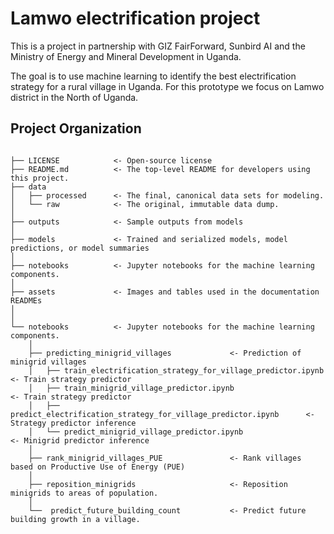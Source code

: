 # Lamwo electrification project
This is a project in partnership with GIZ FairForward, Sunbird AI and the Ministry of Energy and Mineral Development in Uganda.

The goal is to use machine learning to identify the best electrification strategy for a rural village in Uganda. For this prototype we focus on Lamwo district in the North of Uganda.

## Project Organization

```

├── LICENSE            <- Open-source license 
├── README.md          <- The top-level README for developers using this project.
├── data
│   ├── processed      <- The final, canonical data sets for modeling.
│   └── raw            <- The original, immutable data dump.
│
├── outputs            <- Sample outputs from models
│
├── models             <- Trained and serialized models, model predictions, or model summaries
│
├── notebooks          <- Jupyter notebooks for the machine learning components.
│
├── assets             <- Images and tables used in the documentation READMEs 
│                         
│
└── notebooks          <- Jupyter notebooks for the machine learning components.
    │
    ├── predicting_minigrid_villages             <- Prediction of minigrid villages
    │   ├── train_electrification_strategy_for_village_predictor.ipynb        <- Train strategy predictor
    │   ├── train_minigrid_village_predictor.ipynb                            <- Train strategy predictor
    │   ├── predict_electrification_strategy_for_village_predictor.ipynb      <- Strategy predictor inference
    │   └── predict_minigrid_village_predictor.ipynb                          <- Minigrid predictor inference
    │
    ├── rank_minigrid_villages_PUE               <- Rank villages based on Productive Use of Energy (PUE)
    │
    ├── reposition_minigrids                     <- Reposition minigrids to areas of population.
    │
    └──  predict_future_building_count           <- Predict future building growth in a village.

```